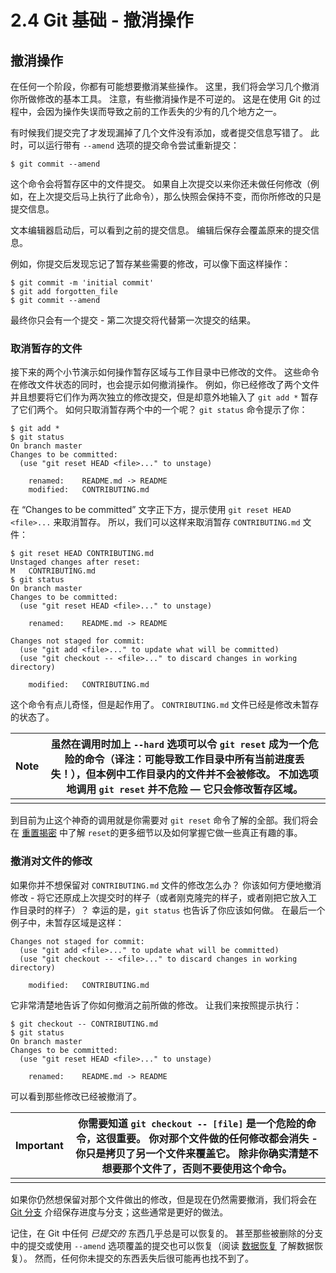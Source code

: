 # 2.4 Git 基础 - 撤消操作

## 撤消操作

在任何一个阶段，你都有可能想要撤消某些操作。 这里，我们将会学习几个撤消你所做修改的基本工具。 注意，有些撤消操作是不可逆的。 这是在使用 Git 的过程中，会因为操作失误而导致之前的工作丢失的少有的几个地方之一。

有时候我们提交完了才发现漏掉了几个文件没有添加，或者提交信息写错了。 此时，可以运行带有 `--amend` 选项的提交命令尝试重新提交：

```
$ git commit --amend
```

这个命令会将暂存区中的文件提交。 如果自上次提交以来你还未做任何修改（例如，在上次提交后马上执行了此命令），那么快照会保持不变，而你所修改的只是提交信息。

文本编辑器启动后，可以看到之前的提交信息。 编辑后保存会覆盖原来的提交信息。

例如，你提交后发现忘记了暂存某些需要的修改，可以像下面这样操作：

```
$ git commit -m 'initial commit'
$ git add forgotten_file
$ git commit --amend
```

最终你只会有一个提交 - 第二次提交将代替第一次提交的结果。

### 取消暂存的文件

接下来的两个小节演示如何操作暂存区域与工作目录中已修改的文件。 这些命令在修改文件状态的同时，也会提示如何撤消操作。 例如，你已经修改了两个文件并且想要将它们作为两次独立的修改提交，但是却意外地输入了 `git add *` 暂存了它们两个。 如何只取消暂存两个中的一个呢？ `git status` 命令提示了你：

```
$ git add *
$ git status
On branch master
Changes to be committed:
  (use "git reset HEAD <file>..." to unstage)

    renamed:    README.md -> README
    modified:   CONTRIBUTING.md
```

在 “Changes to be committed” 文字正下方，提示使用 `git reset HEAD <file>...` 来取消暂存。 所以，我们可以这样来取消暂存 `CONTRIBUTING.md` 文件：

```
$ git reset HEAD CONTRIBUTING.md
Unstaged changes after reset:
M	CONTRIBUTING.md
$ git status
On branch master
Changes to be committed:
  (use "git reset HEAD <file>..." to unstage)

    renamed:    README.md -> README

Changes not staged for commit:
  (use "git add <file>..." to update what will be committed)
  (use "git checkout -- <file>..." to discard changes in working directory)

    modified:   CONTRIBUTING.md
```

这个命令有点儿奇怪，但是起作用了。 `CONTRIBUTING.md` 文件已经是修改未暂存的状态了。

| Note | 虽然在调用时加上 `--hard` 选项**可以**令 `git reset` 成为一个危险的命令（译注：可能导致工作目录中所有当前进度丢失！），但本例中工作目录内的文件并不会被修改。 不加选项地调用 `git reset` 并不危险 — 它只会修改暂存区域。 |
| ---- | ------------------------------------------------------------ |
|      |                                                              |

到目前为止这个神奇的调用就是你需要对 `git reset` 命令了解的全部。我们将会在 [重置揭密](https://git-scm.com/book/zh/v2/ch00/r_git_reset) 中了解 `reset`的更多细节以及如何掌握它做一些真正有趣的事。

### 撤消对文件的修改

如果你并不想保留对 `CONTRIBUTING.md` 文件的修改怎么办？ 你该如何方便地撤消修改 - 将它还原成上次提交时的样子（或者刚克隆完的样子，或者刚把它放入工作目录时的样子）？ 幸运的是，`git status` 也告诉了你应该如何做。 在最后一个例子中，未暂存区域是这样：

```
Changes not staged for commit:
  (use "git add <file>..." to update what will be committed)
  (use "git checkout -- <file>..." to discard changes in working directory)

    modified:   CONTRIBUTING.md
```

它非常清楚地告诉了你如何撤消之前所做的修改。 让我们来按照提示执行：

```
$ git checkout -- CONTRIBUTING.md
$ git status
On branch master
Changes to be committed:
  (use "git reset HEAD <file>..." to unstage)

    renamed:    README.md -> README
```

可以看到那些修改已经被撤消了。

| Important | 你需要知道 `git checkout -- [file]` 是一个危险的命令，这很重要。 你对那个文件做的任何修改都会消失 - 你只是拷贝了另一个文件来覆盖它。 除非你确实清楚不想要那个文件了，否则不要使用这个命令。 |
| --------- | ------------------------------------------------------------ |
|           |                                                              |

如果你仍然想保留对那个文件做出的修改，但是现在仍然需要撤消，我们将会在 [Git 分支](https://git-scm.com/book/zh/v2/ch00/ch03-git-branching) 介绍保存进度与分支；这些通常是更好的做法。

记住，在 Git 中任何 *已提交的* 东西几乎总是可以恢复的。 甚至那些被删除的分支中的提交或使用 `--amend` 选项覆盖的提交也可以恢复（阅读 [数据恢复](https://git-scm.com/book/zh/v2/ch00/r_data_recovery) 了解数据恢复）。 然而，任何你未提交的东西丢失后很可能再也找不到了。